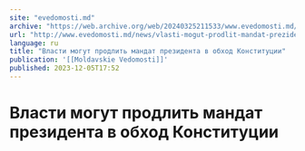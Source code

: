 ```yaml
---
site: "evedomosti.md"
archive: "https://web.archive.org/web/20240325211533/www.evedomosti.md/news/vlasti-mogut-prodlit-mandat-prezidenta-v-obhod-konstitucii"
url: "http://www.evedomosti.md/news/vlasti-mogut-prodlit-mandat-prezidenta-v-obhod-konstitucii"
language: ru
title: "Власти могут продлить мандат президента в обход Конституции"
publication: '[[Moldavskie Vedomosti]]'
published: 2023-12-05T17:52
---
```


# Власти могут продлить мандат президента в обход Конституции


